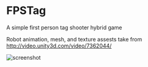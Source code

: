 FPSTag
=========

A simple first person tag shooter hybrid game

Robot animation, mesh, and texture assests take from <http://video.unity3d.com/video/7362044/>

![screenshot](http://wroy.ca/FPSScreenShot.png)

